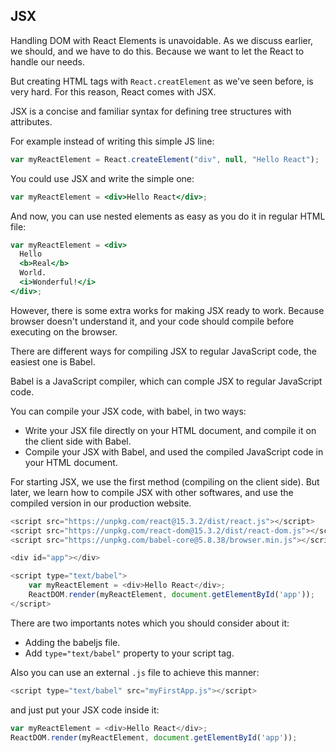 ## JSX

Handling DOM with React Elements is unavoidable. As we discuss earlier, we should, and we have to do this. Because we want to let the React to handle our needs.

But creating HTML tags with `React.creatElement` as we've seen before, is very hard. For this reason, React comes with JSX.

JSX is a concise and familiar syntax for defining tree structures with attributes.

For example instead of writing this simple JS line:

```javascript
var myReactElement = React.createElement("div", null, "Hello React");
```

You could use JSX and write the simple one:

```jsx
var myReactElement = <div>Hello React</div>;
```

And now, you can use nested elements as easy as you do it in regular HTML file:


```jsx
var myReactElement = <div>
  Hello
  <b>Real</b>
  World.
  <i>Wonderful!</i>
</div>;
```

However, there is some extra works for making JSX ready to work.
Because browser doesn't understand it, and your code should compile before executing on the browser.

There are different ways for compiling JSX to regular JavaScript code, the easiest one is Babel.

Babel is a JavaScript compiler, which can comple JSX to regular JavaScript code.

You can compile your JSX code, with babel, in two ways:

- Write your JSX file directly on your HTML document, and compile it on the client side with Babel.
- Compile your JSX with Babel, and used the compiled JavaScript code in your HTML document.

For starting JSX, we use the first method (compiling on the client side). But later, we learn how to compile JSX with other softwares, and use the compiled version in our production website.

```javascript
<script src="https://unpkg.com/react@15.3.2/dist/react.js"></script>
<script src="https://unpkg.com/react-dom@15.3.2/dist/react-dom.js"></script>
<script src="https://unpkg.com/babel-core@5.8.38/browser.min.js"></script>

<div id="app"></div>

<script type="text/babel">
    var myReactElement = <div>Hello React</div>;
    ReactDOM.render(myReactElement, document.getElementById('app'));
</script>
```

There are two importants notes which you should consider about it:

- Adding the babeljs file.
- Add `type="text/babel"` property to your script tag.

Also you can use an external `.js` file to achieve this manner:

```javascript
<script type="text/babel" src="myFirstApp.js"></script>
```

and just put your JSX code inside it:

```javascript
var myReactElement = <div>Hello React</div>;
ReactDOM.render(myReactElement, document.getElementById('app'));
```